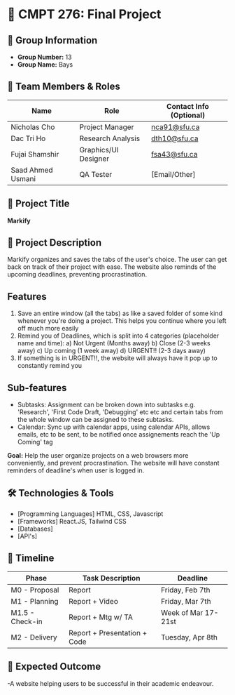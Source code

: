 # 📌 CMPT 276: Final Project

## 📂 Group Information
- **Group Number:** 13
- **Group Name:** Bays

## 👥 Team Members & Roles
| Name            | Role                 | Contact Info (Optional) |
|---------------|--------------------|------------------------|
| Nicholas Cho    | Project Manager           | nca91@sfu.ca          |
| Dac Tri Ho    | Research Analysis           | dth10@sfu.ca          |
| Fujai Shamshir    | Graphics/UI Designer           | fsa43@sfu.ca          |
| Saad Ahmed Usmani    | QA Tester           | [Email/Other]          |

## 📝 Project Title
**Markify**

## 📖 Project Description
Markify organizes and saves the tabs of the user's choice. The user can get back on track of their project with ease. The website also reminds of the upcoming deadlines, preventing procrastination.

## Features
1. Save an entire window (all the tabs) as like a saved folder of some kind whenever you're doing a project.  This helps you continue where you left off much more easily
2. Remind you of Deadlines, which is split into 4 categories (placeholder name and time):
    a) Not Urgent (Months away)
    b) Close (2-3 weeks away)
    c) Up coming (1 week away)
    d) URGENT!! (2-3 days away)
3. If something is in URGENT!!, the website will always have it pop up to constantly remind you

## Sub-features
- Subtasks: Assignment can be broken down into subtasks e.g. 'Research', 'First Code Draft, 'Debugging' etc etc and certain tabs from the whole window can be assigned to these subtasks.
- Calendar: Sync up with calendar apps, using calendar APIs, allows emails, etc to be sent, to be notified once assignements reach the 'Up Coming' tag

__**Goal:**__ Help the user organize projects on a web browsers more conveniently, and prevent procrastination. The website will have constant reminders of deadline's when user is logged in.

## 🛠️ Technologies & Tools
- [Programming Languages] HTML, CSS, Javascript
- [Frameworks] React.JS, Tailwind CSS
- [Databases] 
- [API's] 

## 📆 Timeline
| Phase          | Task Description          | Deadline  |
|--------------|------------------------|----------|
| M0 - Proposal    | Report               | Friday, Feb 7th   |
| M1 - Planning    | Report + Video       | Friday, Mar 7th  |
| M1.5 - Check-in  | Report + Mtg w/ TA       | Week of Mar 17-21st   |
| M2 - Delivery    | Report + Presentation + Code       | Tuesday, Apr 8th |

## 🚀 Expected Outcome
-A website helping users to be successful in their academic endeavour.